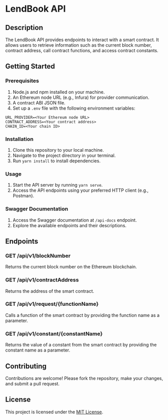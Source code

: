 # LendBook API

## Description

The LendBook API provides endpoints to interact with a smart contract. It allows users to retrieve information such as the current block number, contract address, call contract functions, and access contract constants.

## Getting Started

### Prerequisites

1. Node.js and npm installed on your machine.
2. An Ethereum node URL (e.g., Infura) for provider communication.
3. A contract ABI JSON file.
4. Set up a `.env` file with the following environment variables:

```
URL_PROVIDER=<Your Ethereum node URL>
CONTRACT_ADDRESS=<Your contract address>
CHAIN_ID=<Your chain ID>
```

### Installation

1. Clone this repository to your local machine.
2. Navigate to the project directory in your terminal.
3. Run `yarn install` to install dependencies.

### Usage

1. Start the API server by running `yarn serve`.
2. Access the API endpoints using your preferred HTTP client (e.g., Postman).

### Swagger Documentation

1. Access the Swagger documentation at `/api-docs` endpoint.
2. Explore the available endpoints and their descriptions.

## Endpoints

### GET /api/v1/blockNumber

Returns the current block number on the Ethereum blockchain.

### GET /api/v1/contractAddress

Returns the address of the smart contract.

### GET /api/v1/request/{functionName}

Calls a function of the smart contract by providing the function name as a parameter.

### GET /api/v1/constant/{constantName}

Returns the value of a constant from the smart contract by providing the constant name as a parameter.

## Contributing

Contributions are welcome! Please fork the repository, make your changes, and submit a pull request.

## License

This project is licensed under the [MIT License](LICENSE).
